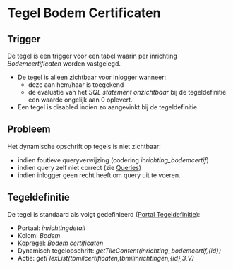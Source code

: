 # Tegel Bodem Certificaten

## Trigger

De tegel is een trigger voor een tabel waarin per inrichting *Bodemcertificaten* worden vastgelegd.

- De tegel is alleen zichtbaar voor inlogger wanneer:
  - deze aan hem/haar is toegekend
  - de evaluatie van het *SQL statement onzichtbaar* bij de tegeldefinitie een waarde ongelijk aan 0 oplevert.
- Een tegel is disabled indien zo aangevinkt bij de tegeldefinitie.

## Probleem

Het dynamische opschrift op tegels is niet zichtbaar:

- indien foutieve queryverwijzing (codering *inrichting_bodemcertif*)
- indien query zelf niet correct (zie [Queries](/instellen_inrichten/queries.md))
- indien inlogger geen recht heeft om query uit te voeren.

## Tegeldefinitie

De tegel is standaard als volgt gedefinieerd ([Portal Tegeldefinitie](/instellen_inrichten/portaldefinitie/portal_tegel.md)):

- Portaal: *inrichtingdetail*
- Kolom: *Bodem*
- Kopregel: *Bodem certificaten*
- Dynamisch tegelopschrift: *getTileContent(inrichting_bodemcertif,{id})*
- Actie: *getFlexList(tbmilcertificaten,tbmilinrichtingen,{id},3,V)*
